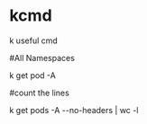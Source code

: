 # kcmd
k useful cmd

#All Namespaces

k get pod -A

#count the lines

k get pods -A --no-headers | wc -l

